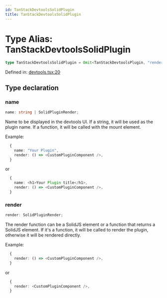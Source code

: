 ```yaml
---
id: TanStackDevtoolsSolidPlugin
title: TanStackDevtoolsSolidPlugin
---
```


<!-- DO NOT EDIT: this page is autogenerated from the type comments -->

# Type Alias: TanStackDevtoolsSolidPlugin

```ts
type TanStackDevtoolsSolidPlugin = Omit<TanStackDevtoolsPlugin, "render" | "name"> & object;
```

Defined in: [devtools.tsx:20](https://github.com/TanStack/devtools/blob/main/packages/solid-devtools/src/devtools.tsx#L20)

## Type declaration

### name

```ts
name: string | SolidPluginRender;
```

Name to be displayed in the devtools UI.
If a string, it will be used as the plugin name.
If a function, it will be called with the mount element.

Example:
```ts
  {
    name: "Your Plugin",
    render: () => <CustomPluginComponent />,
  }
```
or
```ts
  {
    name: <h1>Your Plugin title</h1>,
    render: () => <CustomPluginComponent />,
  }
```

### render

```ts
render: SolidPluginRender;
```

The render function can be a SolidJS element or a function that returns a SolidJS element.
If it's a function, it will be called to render the plugin, otherwise it will be rendered directly.

Example:
```ts
  {
    render: () => <CustomPluginComponent />,
  }
```
or
```ts
  {
    render: <CustomPluginComponent />,
  }
```
